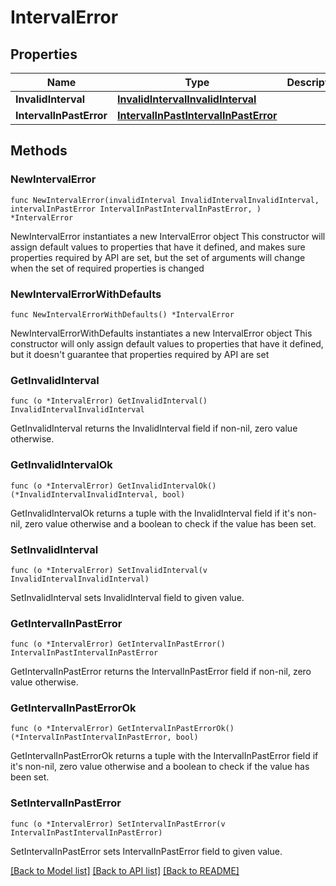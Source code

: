 # IntervalError

## Properties

Name | Type | Description | Notes
------------ | ------------- | ------------- | -------------
**InvalidInterval** | [**InvalidIntervalInvalidInterval**](InvalidIntervalInvalidInterval.md) |  | 
**IntervalInPastError** | [**IntervalInPastIntervalInPastError**](IntervalInPastIntervalInPastError.md) |  | 

## Methods

### NewIntervalError

`func NewIntervalError(invalidInterval InvalidIntervalInvalidInterval, intervalInPastError IntervalInPastIntervalInPastError, ) *IntervalError`

NewIntervalError instantiates a new IntervalError object
This constructor will assign default values to properties that have it defined,
and makes sure properties required by API are set, but the set of arguments
will change when the set of required properties is changed

### NewIntervalErrorWithDefaults

`func NewIntervalErrorWithDefaults() *IntervalError`

NewIntervalErrorWithDefaults instantiates a new IntervalError object
This constructor will only assign default values to properties that have it defined,
but it doesn't guarantee that properties required by API are set

### GetInvalidInterval

`func (o *IntervalError) GetInvalidInterval() InvalidIntervalInvalidInterval`

GetInvalidInterval returns the InvalidInterval field if non-nil, zero value otherwise.

### GetInvalidIntervalOk

`func (o *IntervalError) GetInvalidIntervalOk() (*InvalidIntervalInvalidInterval, bool)`

GetInvalidIntervalOk returns a tuple with the InvalidInterval field if it's non-nil, zero value otherwise
and a boolean to check if the value has been set.

### SetInvalidInterval

`func (o *IntervalError) SetInvalidInterval(v InvalidIntervalInvalidInterval)`

SetInvalidInterval sets InvalidInterval field to given value.


### GetIntervalInPastError

`func (o *IntervalError) GetIntervalInPastError() IntervalInPastIntervalInPastError`

GetIntervalInPastError returns the IntervalInPastError field if non-nil, zero value otherwise.

### GetIntervalInPastErrorOk

`func (o *IntervalError) GetIntervalInPastErrorOk() (*IntervalInPastIntervalInPastError, bool)`

GetIntervalInPastErrorOk returns a tuple with the IntervalInPastError field if it's non-nil, zero value otherwise
and a boolean to check if the value has been set.

### SetIntervalInPastError

`func (o *IntervalError) SetIntervalInPastError(v IntervalInPastIntervalInPastError)`

SetIntervalInPastError sets IntervalInPastError field to given value.



[[Back to Model list]](../README.md#documentation-for-models) [[Back to API list]](../README.md#documentation-for-api-endpoints) [[Back to README]](../README.md)


